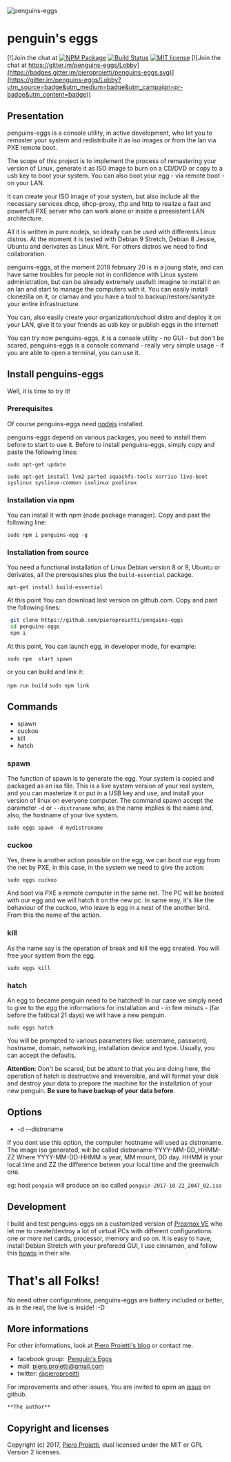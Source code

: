 
![penguins-eggs](https://github.com/pieroproietti/penguins-eggs/blob/master/src/assets/penguins-eggs.png?raw=true)
# penguin's eggs

[![Join the chat at
[![NPM Package](https://img.shields.io/npm/v/penguins-eggs.svg?style=flat)](https://npmjs.org/package/penguins-eggs "View this project on npm")
[![Build Status](https://travis-ci.org/pieroproietti/penguins-eggs.svg?branch=master)](https://travis-ci.org/pieroproietti/penguins-eggs)
[![MIT license](http://img.shields.io/badge/license-MIT-brightgreen.svg)](http://opensource.org/licenses/MIT)
[![Join the chat at https://gitter.im/penguins-eggs/Lobby](https://badges.gitter.im/pieroproietti/penguins-eggs.svg)](https://gitter.im/penguins-eggs/Lobby?utm_source=badge&utm_medium=badge&utm_campaign=pr-badge&utm_content=badge))


## Presentation
penguins-eggs is a console utility, in active development, who let you to
remaster your system and redistribuite it as iso images or from the lan via PXE
remote boot.

The scope of this project is to implement the process of remastering your
version of Linux, generate it as ISO image to burn on a CD/DVD or copy to a usb
key to boot your system. You can also boot your egg - via remote boot - on your
LAN.

It can create your ISO image of your system, but also include all the necessary
services dhcp, dhcp-proxy, tftp and http to realize a fast and powerfull PXE
server who can work alone or inside a preesistent LAN architecture.

All it is written in pure nodejs, so ideally can be used with differents Linux
distros. At the moment it is tested with Debian 9 Stretch, Debian 8 Jessie,
Ubuntu and derivates as Linux Mint. For others distros we need to find
collaboration.

penguins-eggs, at the moment 2018 february 20 is in a joung state, and can have
same troubles for people not in confidence with Linux system administration, but
can be already extremely usefull: imagine to install it on an lan and start to
manage the computers with it. You can easily install clonezilla on it, or clamav
and you have a tool to backup/restore/sanityze your entire infrastructure.

You can, also easily create your organization/school distro and deploy it on your
LAN, give it to your friends as usb key or publish eggs in the internet!

You can try now penguins-eggs, it is a console utility - no GUI - but don't be
scared, penguins-eggs is a console command - really very simple usage - if you
are able to open a terminal, you can use it.

## Install penguins-eggs
Well, it is time to try it!

### Prerequisites
Of course penguins-eggs need [nodejs](https://nodejs.org/en/download/package-manager/) installed.

penguins-eggs depend on various packages, you need to install them before to
start to use it. Before to install penguins-eggs, simply copy and paste the
following lines:

```sudo apt-get update```

```sudo apt-get install lvm2 parted squashfs-tools xorriso live-boot syslinux syslinux-common isolinux pxelinux```

### Installation via npm
You can install it with npm (node package manager). Copy and past the following line:

```sudo npm i penguins-egg -g```


### Installation from source
You need a functional installation of Linux Debian version 8 or 9,
Ubuntu or derivates, all the prerequisites plus the ``build-essential`` package.

```apt-get install build-essential```

At this point You can download last version on github.com. Copy and past the
following lines:

``` bash
 git clone https://github.com/pieroproietti/penguins-eggs
 cd penguins-eggs
 npm i
```

At this point, You can launch egg, in developer mode, for example:

 ```sudo npm  start spawn```

or you can build and link it:

```npm run build```
```sudo npm link```

## Commands
* spawn
* cuckoo
* kill
* hatch

### spawn
The function of spawn is to generate the egg. Your system is copied and packaged
as an iso file. This is a live system version of your real system, and you can
masterize it or put in a USB key and use, and install your version of linux on
everyone computer. The command spawn accept the parameter ```-d``` or
```--distroname``` who, as the name implies is the name and, also, the hostname
of your live system.

```sudo eggs spawn -d mydistroname```

### cuckoo
Yes, there is another action possible on the egg, we can boot our egg from the
net by PXE, in this case, in the system we need to give the action:

```sudo eggs cuckoo```

And boot via PXE a remote computer in the same net. The PC will be booted with
our egg and we will hatch it on the new pc. In same way, it's like the behaviour
of the cuckoo, who leave is egg in a nest of the another bird. From this the name of
the action.

### kill
As the name say is the operation of break and kill the egg created. You will
free your system from the egg.

```sudo eggs kill```

### hatch
An egg to became penguin need to be hatched! In our case we simply need to give
to the egg the informations for installation and - in few minuts - (far
  before the fatitical 21 days) we will have a new penguin.

```sudo eggs hatch```

You will be prompted to various parameters like: username, password, hostname,
domain, networking, installation device and type. Usually, you can accept the
defaults.

**Attention**: Don't be scared, but be attent to that you are doing here,
the operation of hatch is destructive and irreversible, and will format your
disk and destroy your data to prepare the machine for the installation of your
new penguin. **Be sure to have backup of your data before**.


## Options
* -d --distroname <distroname>

If you dont use this option, the computer hostname will used as distroname.
The image iso generated, will be called distroname-YYYY-MM-DD_HHMM-ZZ
Where YYYY-MM-DD-HHMM is year, MM mount, DD day. HHMM is your local time and
ZZ the difference betwen your local time and the greenwich one.

eg: host ``penguin`` will produce an iso called ``penguin-2017-10-22_2047_02.iso``


## Development
I build and test penguins-eggs on a customized version of
[Proxmox VE](https://pve.proxmox.com/wiki/Main_Page) who let me to  create/destroy
a lot of virtual PCs with different configurations: one or more net cards,
processor, memory and so on. It is easy to have, install Debian Stretch
with your preferedd GUI, I use cinnamon, and follow this
[howto](https://pve.proxmox.com/wiki/Install_Proxmox_VE_on_Debian_Stretch) in their site.

# That's all Folks!
No need other configurations, penguins-eggs are battery included or better, as
in the real, the live is inside! :-D

## More informations
For other informations, look at [Piero Proietti's blog](http://pieroproietti.github.com)
or contact me.

* facebook group:  [Penguin's Eggs](https://www.facebook.com/groups/128861437762355/)
* mail: piero.proietti@gmail.com
* twitter: [@pieroproeitti](https://twitter.com/pieroproietti)

For improvements and other issues, You are invited to open an [issue](https://github.com/pieroproietti/penguins-eggs/issues) on github.

    **The author**

## Copyright and licenses
Copyright (c) 2017, [Piero Proietti](http://pieroproietti.github.com), dual licensed under the MIT or GPL Version 2 licenses.
